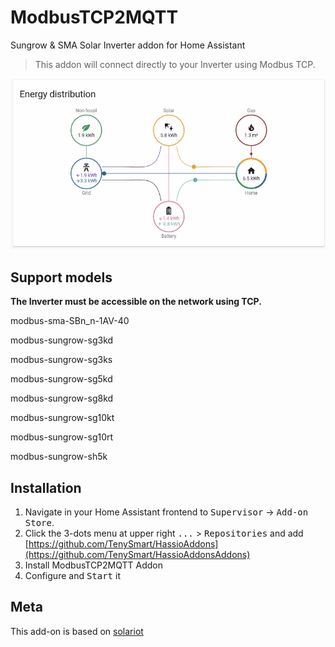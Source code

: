# ModbusTCP2MQTT
Sungrow &amp; SMA Solar Inverter addon for Home Assistant

> This addon will connect directly to your Inverter using Modbus TCP.

<img src="images/diagram.gif"/>

## Support models
**The Inverter must be accessible on the network using TCP.**

modbus-sma-SBn_n-1AV-40

modbus-sungrow-sg3kd

modbus-sungrow-sg3ks

modbus-sungrow-sg5kd

modbus-sungrow-sg8kd

modbus-sungrow-sg10kt

modbus-sungrow-sg10rt

modbus-sungrow-sh5k


## Installation
1. Navigate in your Home Assistant frontend to <kbd>Supervisor</kbd> -> <kbd>Add-on Store</kbd>.
2. Click the 3-dots menu at upper right <kbd>...</kbd> > <kbd>Repositories</kbd> and add [https://github.com/TenySmart/HassioAddons](https://github.com/TenySmart/HassioAddonsAddons)
3. Install ModbusTCP2MQTT Addon
4. Configure and <kbd>Start</kbd> it

## Meta
  
This add-on is based on [solariot](https://github.com/meltaxa/solariot)